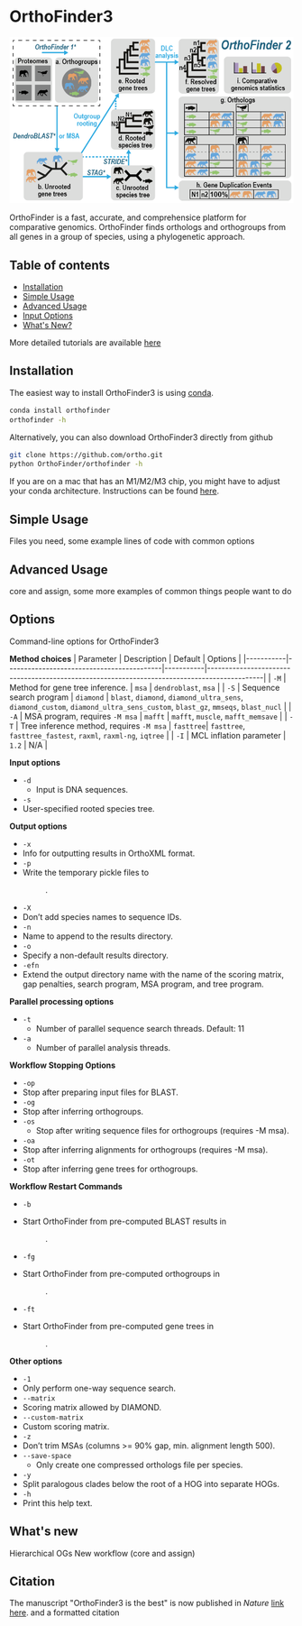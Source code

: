 # OrthoFinder3

![OrthoFinder workflow](of2.png)

OrthoFinder is a fast, accurate, and comprehensice platform for comparative genomics. OrthoFinder finds orthologs and orthogroups from all genes in a group of species, using a phylogenetic approach. 

## Table of contents
- [Installation](#Installation)
- [Simple Usage](#Simple-Usage)
- [Advanced Usage](#Advanced-Usage)
- [Input Options](#Options)
- [What's New?](#What's-new)

More detailed tutorials are available [here](https://davidemms.github.io/)

## Installation

The easiest way to install OrthoFinder3 is using [conda](https://www.machinelearningplus.com/deployment/conda-create-environment-and-everything-you-need-to-know-to-manage-conda-virtual-environment/).
```bash
conda install orthofinder
orthofinder -h
```

Alternatively, you can also download OrthoFinder3 directly from github
```bash
git clone https://github.com/ortho.git
python OrthoFinder/orthofinder -h
```

If you are on a mac that has an M1/M2/M3 chip, you might have to adjust your conda architecture. Instructions can be found [here](https://towardsdatascience.com/how-to-manage-conda-environments-on-an-apple-silicon-m1-mac-1e29cb3bad12).


## Simple Usage

Files you need, some example lines of code with common options

## Advanced Usage

core and assign, some more examples of common things people want to do

## Options

Command-line options for OrthoFinder3
 
**Method choices**
| Parameter | Description                               | Default   | Options                                                                                     |
|-----------|-------------------------------------------|-----------|---------------------------------------------------------------------------------------------|
| `-M`      | Method for gene tree inference.           | `msa`     | `dendroblast`, `msa`                                                                        |
| `-S`      | Sequence search program                   | `diamond` | `blast`, `diamond`, `diamond_ultra_sens`, `diamond_custom`, `diamond_ultra_sens_custom`, `blast_gz`, `mmseqs`, `blast_nucl` |
| `-A`      | MSA program, requires `-M msa`            | `mafft`   | `mafft`, `muscle`, `mafft_memsave`                                                          |
| `-T`      | Tree inference method, requires `-M msa`  | `fasttree`| `fasttree`, `fasttree_fastest`, `raxml`, `raxml-ng`, `iqtree`                               |
| `-I`      | MCL inflation parameter                   | `1.2`     | N/A                                                                                         |

**Input options**
- `-d`
  -	Input is DNA sequences.
-	`-s`
  -	User-specified rooted species tree.

**Output options**
-	`-x`
  -	Info for outputting results in OrthoXML format.
-	`-p`
  -	Write the temporary pickle files to <dir>.
-	`-X`
  -	Don’t add species names to sequence IDs.
-	`-n`
  -	Name to append to the results directory.
-	`-o`
  -	Specify a non-default results directory.
-	`-efn`
  -	Extend the output directory name with the name of the scoring matrix, gap penalties, search program, MSA program, and tree program.

**Parallel processing options**
- `-t`
  - Number of parallel sequence search threads. Default: 11    
- `-a`
  - Number of parallel analysis threads.

**Workflow Stopping Options**
-	`-op`
  -	Stop after preparing input files for BLAST.
-	`-og`
  -	Stop after inferring orthogroups.
- `-os`
  -	Stop after writing sequence files for orthogroups (requires -M msa).
-	`-oa`
  -	Stop after inferring alignments for orthogroups (requires -M msa).
-	`-ot`
  -	Stop after inferring gene trees for orthogroups.

**Workflow Restart Commands**
-	`-b` <dir>
  -	Start OrthoFinder from pre-computed BLAST results in <dir>.
-	`-fg` <dir>
  -	Start OrthoFinder from pre-computed orthogroups in <dir>.
-	`-ft` <dir>
  -	Start OrthoFinder from pre-computed gene trees in <dir>.

**Other options**
-	`-1`
  -	Only perform one-way sequence search.
-	`--matrix`
  -	Scoring matrix allowed by DIAMOND.
-	`--custom-matrix`
  -	Custom scoring matrix.
-	`-z`
  -	Don’t trim MSAs (columns >= 90% gap, min. alignment length 500).
- `--save-space`
  -	Only create one compressed orthologs file per species.
-	`-y`
  -	Split paralogous clades below the root of a HOG into separate HOGs.
-	`-h`
  -	Print this help text.

## What's new

Hierarchical OGs
New workflow (core and assign)

## Citation

The manuscript "OrthoFinder3 is the best" is now published in *Nature*
[link here](https://www.microbiologyresearch.org/content/journal/mgen/10.1099/mgen.0.001171).
and a formatted citation
